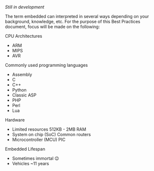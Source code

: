 _Still in development_

The term embedded can interpreted in several ways depending on your background, knowledge, etc. For the purpose of this Best Practices document, focus will be made on the following:

CPU Architectures

* ARM 
* MIPS 
* AVR 

Commonly used programming languages

* Assembly
* C 
* C++  
* Python
* Classic ASP
* PHP
* Perl
* Lua

Hardware

* Limited  resources 512KB - 2MB RAM 
* System on chip \(SoC\) Common routers 
* Microcontroller \(MCU\) PIC 

Embedded Lifespan

* Sometimes immortal 😉
* Vehicles ~11 years



